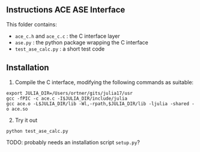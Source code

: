 ## Instructions ACE ASE Interface 

This folder contains: 
* `ace_c.h` and `ace_c.c` : the C interface layer 
* `ase.py` : the python package wrapping the C interface 
* `test_ase_calc.py` : a short test code

## Installation 

1. Compile the C interface, modifying the following commands as suitable: 
```
export JULIA_DIR=/Users/ortner/gits/julia17/usr
gcc -fPIC -c ace.c -I$JULIA_DIR/include/julia 
gcc ace.o -L$JULIA_DIR/lib -Wl,-rpath,$JULIA_DIR/lib -ljulia -shared -o ace.so
```

2. Try it out
```
python test_ase_calc.py
```

TODO: probably needs an installation script `setup.py`?